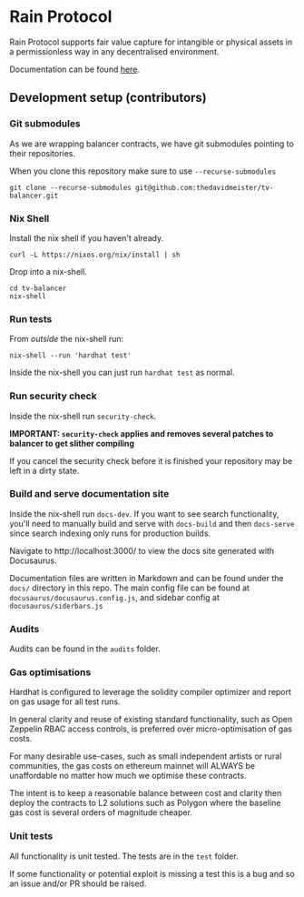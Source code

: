 # Rain Protocol

Rain Protocol supports fair value capture for intangible or physical assets in a permissionless way in any decentralised environment.

Documentation can be found [here](https://beehive-innovation.github.io/rain-protocol).

## Development setup (contributors)

### Git submodules

As we are wrapping balancer contracts, we have git submodules pointing to their repositories.

When you clone this repository make sure to use `--recurse-submodules`

```
git clone --recurse-submodules git@github.com:thedavidmeister/tv-balancer.git
```

### Nix Shell

Install the nix shell if you haven't already.

```
curl -L https://nixos.org/nix/install | sh
```

Drop into a nix-shell.

```
cd tv-balancer
nix-shell
```

### Run tests

From _outside_ the nix-shell run:

```
nix-shell --run 'hardhat test'
```

Inside the nix-shell you can just run `hardhat test` as normal.

### Run security check

Inside the nix-shell run `security-check`.

**IMPORTANT: `security-check` applies and removes several patches to balancer to get slither compiling**

If you cancel the security check before it is finished your repository may be left in a dirty state.

### Build and serve documentation site

Inside the nix-shell run `docs-dev`. If you want to see search functionality, you'll need to manually build and serve with `docs-build` and then `docs-serve` since search indexing only runs for production builds.

Navigate to http://localhost:3000/ to view the docs site generated with Docusaurus.

Documentation files are written in Markdown and can be found under the `docs/` directory in this repo. The main config file can be found at `docusaurus/docusaurus.config.js`, and sidebar config at `docusaurus/siderbars.js`

### Audits

Audits can be found in the `audits` folder.

### Gas optimisations

Hardhat is configured to leverage the solidity compiler optimizer and report on gas usage for all test runs.

In general clarity and reuse of existing standard functionality, such as Open Zeppelin RBAC access controls, is preferred over micro-optimisation of gas costs.

For many desirable use-cases, such as small independent artists or rural communities, the gas costs on ethereum mainnet will ALWAYS be unaffordable no matter how much we optimise these contracts.

The intent is to keep a reasonable balance between cost and clarity then deploy the contracts to L2 solutions such as Polygon where the baseline gas cost is several orders of magnitude cheaper.

### Unit tests

All functionality is unit tested. The tests are in the `test` folder.

If some functionality or potential exploit is missing a test this is a bug and so an issue and/or PR should be raised.